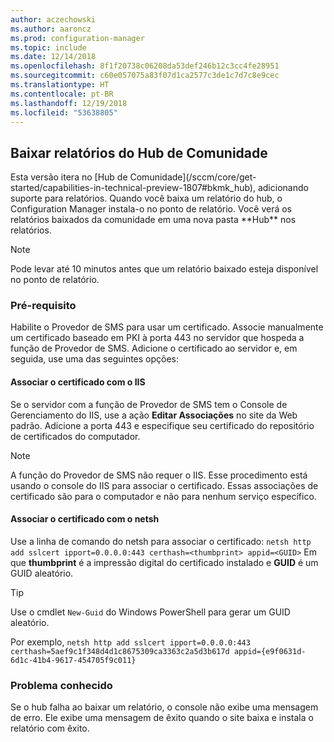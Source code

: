 ```yaml
---
author: aczechowski
ms.author: aaroncz
ms.prod: configuration-manager
ms.topic: include
ms.date: 12/14/2018
ms.openlocfilehash: 8f1f20738c06208da53def246b12c3cc4fe28951
ms.sourcegitcommit: c60e057075a83f07d1ca2577c3de1c7d7c8e9cec
ms.translationtype: HT
ms.contentlocale: pt-BR
ms.lasthandoff: 12/19/2018
ms.locfileid: "53638805"
---
```

## <a name="bkmk_hub"></a> Baixar relatórios do Hub de Comunidade
<!--3555936--> Esta versão itera no [Hub de Comunidade](/sccm/core/get-started/capabilities-in-technical-preview-1807#bkmk_hub), adicionando suporte para relatórios. Quando você baixa um relatório do hub, o Configuration Manager instala-o no ponto de relatório. Você verá os relatórios baixados da comunidade em uma nova pasta **Hub** nos relatórios. 

> [!Note]  
> Pode levar até 10 minutos antes que um relatório baixado esteja disponível no ponto de relatório.


### <a name="prerequisite"></a>Pré-requisito

Habilite o Provedor de SMS para usar um certificado. Associe manualmente um certificado baseado em PKI à porta 443 no servidor que hospeda a função de Provedor de SMS. Adicione o certificado ao servidor e, em seguida, use uma das seguintes opções:

#### <a name="bind-the-certificate-with-iis"></a>Associar o certificado com o IIS
Se o servidor com a função de Provedor de SMS tem o Console de Gerenciamento do IIS, use a ação **Editar Associações** no site da Web padrão. Adicione a porta 443 e especifique seu certificado do repositório de certificados do computador.  

> [!Note]  
> A função do Provedor de SMS não requer o IIS. Esse procedimento está usando o console do IIS para associar o certificado. Essas associações de certificado são para o computador e não para nenhum serviço específico.  

#### <a name="bind-the-certificate-with-netsh"></a>Associar o certificado com o netsh
Use a linha de comando do netsh para associar o certificado: `netsh http add sslcert ipport=0.0.0.0:443 certhash=<thumbprint> appid=<GUID>`
Em que **thumbprint** é a impressão digital do certificado instalado e **GUID** é um GUID aleatório. 

> [!Tip]  
> Use o cmdlet `New-Guid` do Windows PowerShell para gerar um GUID aleatório.  

Por exemplo, `netsh http add sslcert ipport=0.0.0.0:443 certhash=5aef9c1f348d4d1c8675309ca3363c2a5d3b617d appid={e9f0631d-6d1c-41b4-9617-454705f9c011}`


### <a name="known-issue"></a>Problema conhecido

Se o hub falha ao baixar um relatório, o console não exibe uma mensagem de erro. Ele exibe uma mensagem de êxito quando o site baixa e instala o relatório com êxito. 

